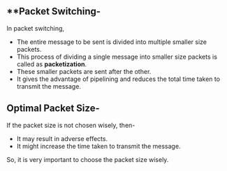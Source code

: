 ## **Packet Switching-

In packet switching,

- The entire message to be sent is divided into multiple smaller size packets.
- This process of dividing a single message into smaller size packets is called as **packetization**.
- These smaller packets are sent after the other.
- It gives the advantage of pipelining and reduces the total time taken to transmit the message.

## **Optimal Packet Size-**

If the packet size is not chosen wisely, then-

- It may result in adverse effects.
- It might increase the time taken to transmit the message.

So, it is very important to choose the packet size wisely.